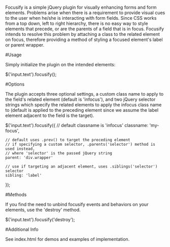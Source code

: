Focusify is a simple jQuery plugin for visually enhancing forms and form elements.
Problems arise when there is a requirement to provide visual cues to the user when he/she
is interacting with form fields. Since CSS works from a top down, left to right hierarchy,
there is no easy way to style elements that precede, or are the parents of a field that is in
focus. Focusify intends to resolve this problem by attaching a class to the related element on focus,
therefore providing a method of styling a focused element's label or parent wrapper.

#Usage

Simply initialize the plugin on the intended elements:

$('input.text').focusify();

#Options

The plugin accepts three optional settings, a custom class name to apply to the field's related element (default is 'infocus'),
and two jQuery selector strings which specify the related elements to apply the infocus class name to (default is applied to the
preceding element since we assume the label element adjacent to the field is the target).

$('input.text').focusify({
	// default classname is 'infocus'
	classname: 'my-focus',
	
	// default uses .prev() to target the preceding element
	// if specifying a custom selector, .parents('selector') method is used instead,
	// where 'selector' is the passed jQuery string
	parent: 'div.wrapper'

	// use if targeting an adjacent element, uses .siblings('selector') selector	
	sibling: 'label'
});


#Methods

If you find the need to unbind focusify events and behaviors on your elements, use the 'destroy' method.

$('input.text').focusify('destroy');

#Additional Info

See index.html for demos and examples of implementation.

